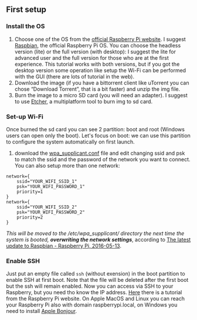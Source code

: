 ## First setup

### Install the OS
1. Choose one of the OS from the [official Raspberry Pi website](https://www.raspberrypi.org/downloads/). I suggest [Raspbian](https://www.raspberrypi.org/downloads/raspbian/), the official Raspberry Pi OS. You can choose the headless version (lite) or the full version (with desktop): I suggest the lite for advanced user and the full version for those who are at the first experience. This tutorial works with both versions, but if you got the desktop version some operation like setup the Wi-Fi can be performed with the GUI (there are lots of tutorial in the web).
2. Download the image (if you have a bittorrent client like uTorrent you can chose “Download Torrent”, that is a bit faster) and unzip the img file. 
3. Burn the image to a micro SD card (you will need an adapter). I suggest to use [Etcher](https://etcher.io/), a multiplatform tool to burn img to sd card.

### Set-up Wi-Fi
Once burned the sd card you can see 2 partition: boot and root (Windows users can open only the boot).
Let's focus on boot: we can use this partition to configure the system automatically on first launch.
1. download the [wpa_supplicant.conf](wpa_supplicant.conf) file and edit changing ssid and psk to match the ssid and the password of the network you want to connect. You can also setup more than one network:
```
network={
    ssid="YOUR_WIFI_SSID_1"
    psk="YOUR_WIFI_PASSWORD_1"
    priority=1
}
network={
    ssid="YOUR_WIFI_SSID_2"
    psk="YOUR_WIFI_PASSWORD_2"
    priority=2
}
```
*This will be moved to the /etc/wpa_supplicant/ directory the next time the system is booted, __overwriting the network settings__*, according to [The latest update to Raspbian - Raspberry Pi, 2016-05-13](https://www.raspberrypi.org/blog/another-update-raspbian/).

### Enable SSH
Just put an empty file called `ssh` (without exension) in the boot partition to enable SSH at first boot. Note that the file will be deleted after the first boot but the ssh will remain enabled.
Now you can access via SSH to your Raspberry, but you need tho know the IP address. [Here](https://www.raspberrypi.org/documentation/remote-access/ip-address.md) there is a tutorial from the Raspberry Pi website. On Apple MacOS and Linux you can reach your Raspberry Pi also with domain raspberrypi.local, on Windows you need to install [Apple Bonjour](http://support.apple.com/downloads/DL999/en_US/BonjourPSSetup.exe).
